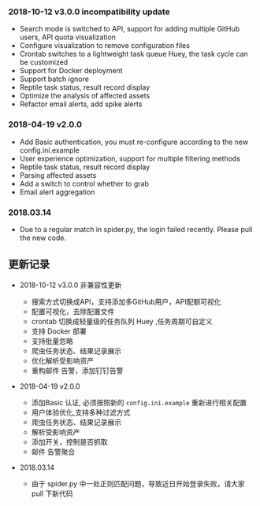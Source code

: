 ### 2018-10-12 v3.0.0 incompatibility update
- Search mode is switched to API, support for adding multiple GitHub users, API quota visualization
- Configure visualization to remove configuration files
- Crontab switches to a lightweight task queue Huey, the task cycle can be customized
- Support for Docker deployment
- Support batch ignore
- Reptile task status, result record display
- Optimize the analysis of affected assets
- Refactor email alerts, add spike alerts
### 2018-04-19 v2.0.0
- Add Basic authentication, you must re-configure according to the new config.ini.example
- User experience optimization, support for multiple filtering methods
- Reptile task status, result record display
- Parsing affected assets
- Add a switch to control whether to grab
- Email alert aggregation
### 2018.03.14

- Due to a regular match in spider.py, the login failed recently. Please pull the new code.


## 更新记录
- 2018-10-12 v3.0.0 非兼容性更新
    - 搜索方式切换成API，支持添加多GitHub用户，API配额可视化
    - 配置可视化，去除配置文件
    - crontab 切换成轻量级的任务队列 Huey ,任务周期可自定义
    - 支持 Docker 部署
    - 支持批量忽略
    - 爬虫任务状态、结果记录展示
    - 优化解析受影响资产
    - 重构邮件 告警，添加钉钉告警

- 2018-04-19 v2.0.0
    - 添加Basic 认证, 必须按照新的 `config.ini.example` 重新进行相关配置 
    - 用户体验优化,支持多种过滤方式
    - 爬虫任务状态、结果记录展示
    - 解析受影响资产
    - 添加开关，控制是否抓取
    - 邮件 告警聚合
- 2018.03.14 
    - 由于 spider.py 中一处正则匹配问题，导致近日开始登录失败，请大家 pull 下新代码
